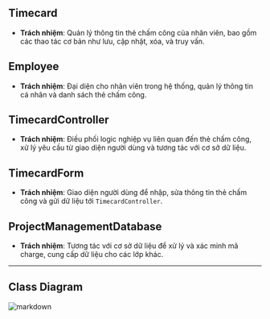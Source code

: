 
## Timecard
- **Trách nhiệm**: Quản lý thông tin thẻ chấm công của nhân viên, bao gồm các thao tác cơ bản như lưu, cập nhật, xóa, và truy vấn.

## Employee
- **Trách nhiệm**: Đại diện cho nhân viên trong hệ thống, quản lý thông tin cá nhân và danh sách thẻ chấm công.

## TimecardController
- **Trách nhiệm**: Điều phối logic nghiệp vụ liên quan đến thẻ chấm công, xử lý yêu cầu từ giao diện người dùng và tương tác với cơ sở dữ liệu.

## TimecardForm
- **Trách nhiệm**: Giao diện người dùng để nhập, sửa thông tin thẻ chấm công và gửi dữ liệu tới `TimecardController`.

## ProjectManagementDatabase
- **Trách nhiệm**: Tương tác với cơ sở dữ liệu để xử lý và xác minh mã charge, cung cấp dữ liệu cho các lớp khác.

---

## Class Diagram
![markdown](https://www.planttext.com/plantuml/png/Z5JBhjCm4DtdAqRTa2AbWgs5ggks85K22N6HMBlstDJWH-HnWYh4bx7Wa_W5v3Jl1znLqvCpcNFEZFtdr-y72jo7qkX4Q4u4dvL1mRs47ma0G0PACb0sDF_G5DhT4CyZLFA034uyO2nlmAihFNrn_XjA1a_QyPOjhjpdU7GI6L3mokRt5rdz0q2ymdJBe79ADb1Pn1OJKAB66PXZQ2qSRcUPDlAth7EM_4mQhsyRCojUBJSJXL0uKa4vEu53ysbYy5vHUDEsse-DSIdRDsaGlQAn0u_6LJWWDbcFMLfHPvHY1fF6dSaMEZeRlDCQVMUtbVs8lb821n4rRhtxYYAS3Wm-tXy_SCjpD6Z3YGT-uOJpqJt3udsSpo3UH_o_B0OpfyEjdMgAfkZf2tC1gBXMKScnsyYfbejpUfxbE-VDBCMOo3J2DXUfgD3y5klc-tgsHHaYFAe5eF9YLFXdIfsorVbqCeMp5aLStiTwTPVFNewX3-E4WIjDgHWSrUseRZ722RsEi5-FTMBhw0LyGisZKhggWfBkc6vURo3BOFDgjtkvwMyg1kwxfMHXqRDiFwIPEfrLvdg6hBFP5zSxC6mm-1fhPhVOQhVRzpSF0ou44Y4b3sXbl8V_0W00__y30000)
